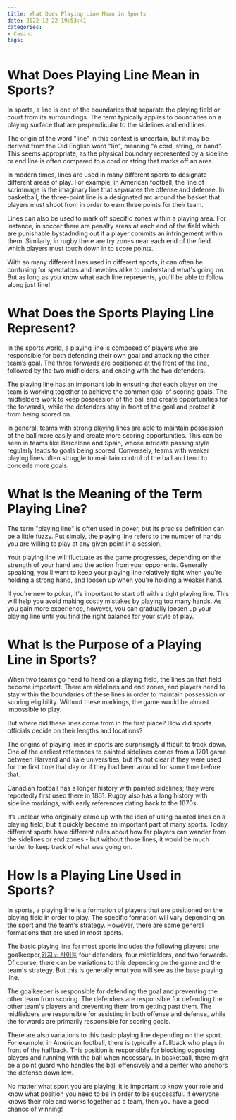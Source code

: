 ```yaml
---
title: What Does Playing Line Mean in Sports 
date: 2022-12-22 19:53:41
categories:
- Casino
tags:
---
```



#  What Does Playing Line Mean in Sports? 

In sports, a line is one of the boundaries that separate the playing field or court from its surroundings. The term typically applies to boundaries on a playing surface that are perpendicular to the sidelines and end lines. 

The origin of the word "line" in this context is uncertain, but it may be derived from the Old English word "līn", meaning "a cord, string, or band". This seems appropriate, as the physical boundary represented by a sideline or end line is often compared to a cord or string that marks off an area. 

In modern times, lines are used in many different sports to designate different areas of play. For example, in American football, the line of scrimmage is the imaginary line that separates the offense and defense. In basketball, the three-point line is a designated arc around the basket that players must shoot from in order to earn three points for their team. 

Lines can also be used to mark off specific zones within a playing area. For instance, in soccer there are penalty areas at each end of the field which are punishable bystadnding out if a player commits an infringement within them. Similarly, in rugby there are try zones near each end of the field which players must touch down in to score points. 

With so many different lines used in different sports, it can often be confusing for spectators and newbies alike to understand what's going on. But as long as you know what each line represents, you'll be able to follow along just fine!

#  What Does the Sports Playing Line Represent? 

In the sports world, a playing line is composed of players who are responsible for both defending their own goal and attacking the other team’s goal. The three forwards are positioned at the front of the line, followed by the two midfielders, and ending with the two defenders.

The playing line has an important job in ensuring that each player on the team is working together to achieve the common goal of scoring goals. The midfielders work to keep possession of the ball and create opportunities for the forwards, while the defenders stay in front of the goal and protect it from being scored on.

In general, teams with strong playing lines are able to maintain possession of the ball more easily and create more scoring opportunities. This can be seen in teams like Barcelona and Spain, whose intricate passing style regularly leads to goals being scored. Conversely, teams with weaker playing lines often struggle to maintain control of the ball and tend to concede more goals.

#  What Is the Meaning of the Term Playing Line? 

The term "playing line" is often used in poker, but its precise definition can be a little fuzzy.  Put simply, the playing line refers to the number of hands you are willing to play at any given point in a session. 

Your playing line will fluctuate as the game progresses, depending on the strength of your hand and the action from your opponents.  Generally speaking, you'll want to keep your playing line relatively tight when you're holding a strong hand, and loosen up when you're holding a weaker hand.

If you're new to poker, it's important to start off with a tight playing line. This will help you avoid making costly mistakes by playing too many hands. As you gain more experience, however, you can gradually loosen up your playing line until you find the right balance for your style of play.

#  What Is the Purpose of a Playing Line in Sports? 

When two teams go head to head on a playing field, the lines on that field become important. There are sidelines and end zones, and players need to stay within the boundaries of these lines in order to maintain possession or scoring eligibility. Without these markings, the game would be almost impossible to play.

But where did these lines come from in the first place? How did sports officials decide on their lengths and locations? 

The origins of playing lines in sports are surprisingly difficult to track down. One of the earliest references to painted sidelines comes from a 1701 game between Harvard and Yale universities, but it’s not clear if they were used for the first time that day or if they had been around for some time before that. 

Canadian football has a longer history with painted sidelines; they were reportedly first used there in 1861. Rugby also has a long history with sideline markings, with early references dating back to the 1870s. 

It’s unclear who originally came up with the idea of using painted lines on a playing field, but it quickly became an important part of many sports. Today, different sports have different rules about how far players can wander from the sidelines or end zones - but without those lines, it would be much harder to keep track of what was going on.

#  How Is a Playing Line Used in Sports?

In sports, a playing line is a formation of players that are positioned on the playing field in order to play. The specific formation will vary depending on the sport and the team's strategy. However, there are some general formations that are used in most sports.

The basic playing line for most sports includes the following players: one goalkeeper,[카지노 사이트](https://choegocasino.com/) four defenders, four midfielders, and two forwards. Of course, there can be variations to this depending on the game and the team's strategy. But this is generally what you will see as the base playing line.

The goalkeeper is responsible for defending the goal and preventing the other team from scoring. The defenders are responsible for defending the other team's players and preventing them from getting past them. The midfielders are responsible for assisting in both offense and defense, while the forwards are primarily responsible for scoring goals.

There are also variations to this basic playing line depending on the sport. For example, in American football, there is typically a fullback who plays in front of the halfback. This position is responsible for blocking opposing players and running with the ball when necessary. In basketball, there might be a point guard who handles the ball offensively and a center who anchors the defense down low.

No matter what sport you are playing, it is important to know your role and know what position you need to be in order to be successful. If everyone knows their role and works together as a team, then you have a good chance of winning!